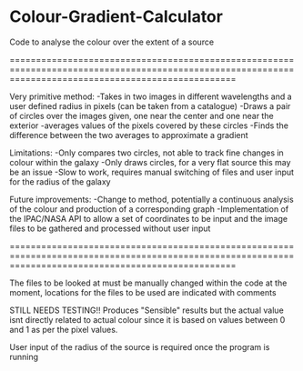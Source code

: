 # Colour-Gradient-Calculator
Code to analyse the colour over the extent of a source

=======================================================================================================================================================

Very primitive method: 
      -Takes in two images in different wavelengths and a user defined radius in pixels (can be taken from a catalogue)
      -Draws a pair of circles over the images given, one near the center and one near the exterior
      -averages values of the pixels covered by these circles
      -Finds the difference between the two averages to approximate a gradient
      
Limitations:
      -Only compares two circles, not able to track fine changes in colour within the galaxy
      -Only draws circles, for a very flat source this may be an issue
      -Slow to work, requires manual switching of files and user input for the radius of the galaxy
      
Future improvements:
      -Change to method, potentially a continuous analysis of the colour and production of a corresponding graph
      -Implementation of the IPAC/NASA API to allow a set of coordinates to be input and the image files to be gathered and processed without user input
      
=======================================================================================================================================================

The files to be looked at must be manually changed within the code at the moment, locations for the files to be used are indicated with comments

STILL NEEDS TESTING!! Produces "Sensible" results but the actual value isnt directly related to actual colour since it is based on values between 0 and 1 as per the pixel values.

User input of the radius of the source is required once the program is running
